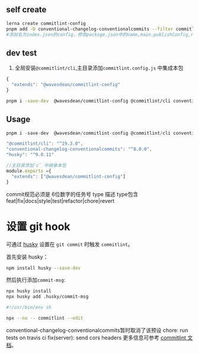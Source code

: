 <!--
 * @Description: 
 * @Autor: zengbotao@myhexin.com
 * @Date: 2024-09-07 15:46:30
 * @LastEditTime: 2024-09-08 23:44:28
-->
## self create

```bash
lerna create commitlint-config
pnpm add -D conventional-changelog-conventionalcommits --filter commitlint-config
#添加名为index.json的config，修改packsge.json中的name,main.publishConfig,repository
```

## dev test

1. 全局安装`@commitlint/cli`,主目录添加`commitlint.config.js` 中集成本包

```js
{
  "extends": "@wavesdean/commitlint-config"
}
```

```bash
pnpm i -save-dev  @wavesdean/commitlint-config @commitlint/cli conventional-changelog-conventionalcommits

```

## Usage

```js
pnpm i -save-dev  @wavesdean/commitlint-config @commitlint/cli conventional-changelog-conventionalcommits

"@commitlint/cli": "^19.3.0",
"conventional-changelog-conventionalcommits": "^8.0.0",
"husky": "^9.0.11"

//主目录添加`c` 中继承本包
module.exports ={
  "extends": ["@wavesdean/commitlint-config"]
}

```
commit规范必须是 6位数字的任务号 type 描述
type包含feat|fix|docs|style|test|refactor|chore|revert


# 设置 git hook

可通过 [husky](https://www.npmjs.com/package/husky) 设置在 `git commit` 时触发 `commitlint`。

首先安装 husky：

```bash
npm install husky --save-dev
```

然后执行添加`commit-msg`:

```bash
npx husky install
npx husky add .husky/commit-msg

#!/usr/bin/env sh

npx --no -- commitlint --edit
```

conventional-changelog-conventionalcommits暂时取消了该预设
chore: run tests on travis ci
fix(server): send cors headers
更多信息可参考 [commitlint 文档](https://commitlint.js.org/#/guides-local-setup?id=install-husky)。
